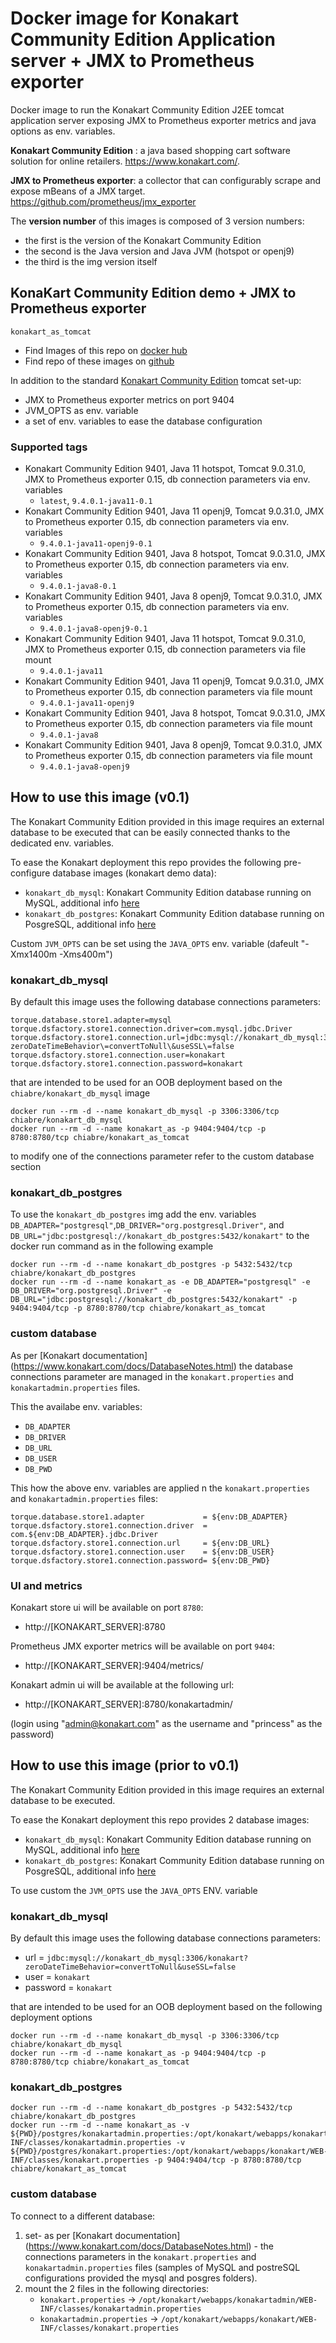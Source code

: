 # Docker image for Konakart Community Edition Application server + JMX to Prometheus exporter

Docker image to run the Konakart Community Edition J2EE tomcat application server exposing JMX to Prometheus exporter metrics and java options as env. variables.

**Konakart Community Edition** : a java based shopping cart software solution for online retailers. https://www.konakart.com/.

**JMX to Prometheus exporter**: a collector that can configurably scrape and expose mBeans of a JMX target. https://github.com/prometheus/jmx_exporter

The **version number** of this images is composed of 3 version numbers:
  * the first is the version of the Konakart Community Edition 
  * the second is the Java version and Java JVM (hotspot or openj9) 
  * the third is the img version itself

## KonaKart Community Edition demo + JMX to Prometheus exporter

`konakart_as_tomcat`

* Find Images of this repo on [docker hub](https://hub.docker.com/repository/docker/chiabre/konakart_as_tomcat)
* Find repo of these images on [github](https://github.com/chiabre/konakart_dockerized/konakart_as_tomcat)

In addition to the standard [Konakart Community Edition](https://www.konakart.com/downloads/community_edition/) tomcat set-up:

* JMX to Prometheus exporter metrics on port 9404
* JVM_OPTS as env. variable
* a set of env. variables to ease the database configuration

### Supported tags

* Konakart Community Edition 9401, Java 11 hotspot, Tomcat 9.0.31.0, JMX to Prometheus exporter 0.15, db connection parameters via env. variables
   * `latest`, `9.4.0.1-java11-0.1`
* Konakart Community Edition 9401, Java 11 openj9, Tomcat 9.0.31.0, JMX to Prometheus exporter 0.15, db connection parameters via env. variables
   * `9.4.0.1-java11-openj9-0.1`
* Konakart Community Edition 9401, Java 8 hotspot, Tomcat 9.0.31.0, JMX to Prometheus exporter 0.15, db connection parameters via env. variables
   * `9.4.0.1-java8-0.1`
* Konakart Community Edition 9401, Java 8 openj9, Tomcat 9.0.31.0, JMX to Prometheus exporter 0.15, db connection parameters via env. variables
   * `9.4.0.1-java8-openj9-0.1`
* Konakart Community Edition 9401, Java 11 hotspot, Tomcat 9.0.31.0, JMX to Prometheus exporter 0.15, db connection parameters via file mount
   * `9.4.0.1-java11`
* Konakart Community Edition 9401, Java 11 openj9, Tomcat 9.0.31.0, JMX to Prometheus exporter 0.15, db connection parameters via file mount
   * `9.4.0.1-java11-openj9`
* Konakart Community Edition 9401, Java 8 hotspot, Tomcat 9.0.31.0, JMX to Prometheus exporter 0.15, db connection parameters via file mount
   * `9.4.0.1-java8`
* Konakart Community Edition 9401, Java 8 openj9, Tomcat 9.0.31.0, JMX to Prometheus exporter 0.15, db connection parameters via file mount
   * `9.4.0.1-java8-openj9`

## How to use this image (v0.1)

The Konakart Community Edition provided in this image requires an external database to be executed that can be easily connected thanks to the dedicated env. variables. 

To ease the Konakart deployment this repo provides the following pre-configure database images (konakart demo data):

* `konakart_db_mysql`: Konakart Community Edition database running on MySQL, additional info [here](/konakart_db_mysql/README.md)  
* `konakart_db_postgres`: Konakart Community Edition database running on PosgreSQL, additional info [here](/konakart_db_postgres/README.md)  

Custom `JVM_OPTS` can be set using the `JAVA_OPTS` env. variable  (dafeult "-Xmx1400m -Xms400m")

### konakart_db_mysql

By default this image uses the following database connections parameters: 

```properties
torque.database.store1.adapter=mysql
torque.dsfactory.store1.connection.driver=com.mysql.jdbc.Driver
torque.dsfactory.store1.connection.url=jdbc:mysql://konakart_db_mysql:3306/konakart?zeroDateTimeBehavior\=convertToNull\&useSSL\=false
torque.dsfactory.store1.connection.user=konakart
torque.dsfactory.store1.connection.password=konakart
```
that are intended to be used for an OOB deployment based on the `chiabre/konakart_db_mysql` image

```console
docker run --rm -d --name konakart_db_mysql -p 3306:3306/tcp chiabre/konakart_db_mysql
docker run --rm -d --name konakart_as -p 9404:9404/tcp -p 8780:8780/tcp chiabre/konakart_as_tomcat
```
to modify one of the connections parameter refer to the custom database section

### konakart_db_postgres

To use the `konakart_db_postgres` img add the env. variables `DB_ADAPTER="postgresql"`,`DB_DRIVER="org.postgresql.Driver"`, and `DB_URL="jdbc:postgresql://konakart_db_postgres:5432/konakart"` to the docker run command as in the following example

```console
docker run --rm -d --name konakart_db_postgres -p 5432:5432/tcp chiabre/konakart_db_postgres
docker run --rm -d --name konakart_as -e DB_ADAPTER="postgresql" -e DB_DRIVER="org.postgresql.Driver" -e DB_URL="jdbc:postgresql://konakart_db_postgres:5432/konakart" -p 9404:9404/tcp -p 8780:8780/tcp chiabre/konakart_as_tomcat
```

### custom database 

As per [Konakart documentation] (https://www.konakart.com/docs/DatabaseNotes.html) the database connections parameter are managed in the `konakart.properties` and `konakartadmin.properties` files.

This the availabe env. variables:

* `DB_ADAPTER`
* `DB_DRIVER`
* `DB_URL`
* `DB_USER`
* `DB_PWD`

This how the above env. variables are applied n the `konakart.properties` and `konakartadmin.properties` files:

```properties
torque.database.store1.adapter             = ${env:DB_ADAPTER}
torque.dsfactory.store1.connection.driver  = com.${env:DB_ADAPTER}.jdbc.Driver
torque.dsfactory.store1.connection.url     = ${env:DB_URL}
torque.dsfactory.store1.connection.user    = ${env:DB_USER}
torque.dsfactory.store1.connection.password= ${env:DB_PWD}
```

### UI and metrics

Konakart store ui will be available on port `8780`:

* http://[KONAKART_SERVER]:8780

Prometheus JMX exporter metrics will be available on port `9404`:

* http://[KONAKART_SERVER]:9404/metrics/

Konakart admin ui will be available at the following url:

* http://[KONAKART_SERVER]:8780/konakartadmin/

(login using "admin@konakart.com" as the username and "princess" as the password)


## How to use this image (prior to v0.1)

The Konakart Community Edition provided in this image requires an external database to be executed. 

To ease the Konakart deployment this repo provides 2 database images:

* `konakart_db_mysql`: Konakart Community Edition database running on MySQL, additional info [here](/konakart_db_mysql/README.md)  
* `konakart_db_postgres`: Konakart Community Edition database running on PosgreSQL, additional info [here](/konakart_db_postgres/README.md)  

To use custom the `JVM_OPTS` use the `JAVA_OPTS` ENV. variable

### konakart_db_mysql

By default this image uses the following database connections parameters: 

* url = `jdbc:mysql://konakart_db_mysql:3306/konakart?zeroDateTimeBehavior=convertToNull&useSSL=false`
* user = `konakart`
* password = `konakart`

that are intended to be used for an OOB deployment based on the following deployment options

```console
docker run --rm -d --name konakart_db_mysql -p 3306:3306/tcp chiabre/konakart_db_mysql
docker run --rm -d --name konakart_as -p 9404:9404/tcp -p 8780:8780/tcp chiabre/konakart_as_tomcat
```

### konakart_db_postgres

```console
docker run --rm -d --name konakart_db_postgres -p 5432:5432/tcp chiabre/konakart_db_postgres
docker run --rm -d --name konakart_as -v ${PWD}/postgres/konakartadmin.properties:/opt/konakart/webapps/konakartadmin/WEB-INF/classes/konakartadmin.properties -v ${PWD}/postgres/konakart.properties:/opt/konakart/webapps/konakart/WEB-INF/classes/konakart.properties -p 9404:9404/tcp -p 8780:8780/tcp chiabre/konakart_as_tomcat
```

### custom database 

To connect to a different database: 

1. set- as per [Konakart documentation] (https://www.konakart.com/docs/DatabaseNotes.html) - the connections parameters in the `konakart.properties` and `konakartadmin.properties` files (samples of MySQL and postreSQL configurations provided the mysql and posgres folders).
2. mount the 2 files in the following directories:
    * `konakart.properties` -> `/opt/konakart/webapps/konakartadmin/WEB-INF/classes/konakartadmin.properties`
    * `konakartadmin.properties` ->  `/opt/konakart/webapps/konakart/WEB-INF/classes/konakart.properties`
